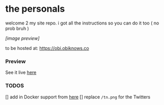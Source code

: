 the personals
=============

welcome 2 my site repo. i got all the instructions so you can do it too ( no prob bruh )

*[image preview]*

to be hosted at: https://obi.obiknows.co

### Preview

See it live [here](https://obi.obiknows.co)

### TODOS

[] add in Docker support from [here](https://hub.docker.com/r/giantswarm/hugo/)
[] replace `/tn.png` for the Twitters

